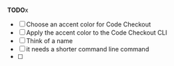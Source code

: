 **TODO**x

- [ ] Choose an accent color for Code Checkout
- [ ] Apply the accent color to the Code Checkout CLI
- [ ] Think of a name
- [ ] it needs a shorter command line command
- [ ] 
